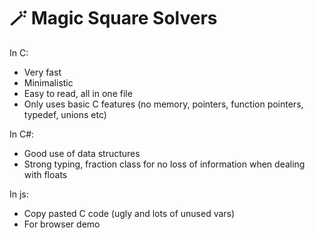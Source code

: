 # 🪄 Magic Square Solvers

In C:
- Very fast
- Minimalistic
- Easy to read, all in one file
- Only uses basic C features (no memory, pointers, function pointers, typedef, unions etc)

In C#:
- Good use of data structures
- Strong typing, fraction class for no loss of information when dealing with floats

In js:
- Copy pasted C code (ugly and lots of unused vars)
- For browser demo